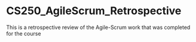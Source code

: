 # CS250_AgileScrum_Retrospective
This is a retrospective review of the Agile-Scrum work that was completed for the course
